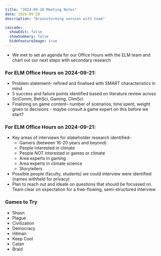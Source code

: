 ```yaml
---
title: "2024-09-20 Meeting Notes"
date: 2024-09-20
description: "Brainstorming session with team"

cascade:
  showEdit: false
  showSummary: false
  hideFeatureImage: true
---
```

- We met to set an agenda for our Office Hours with the ELM team and chart out our next steps with secondary research

### For ELM Office Hours on 2024-09-21:
- Problem statement– refined and finalised with SMART characteristics in mind
- 5 success and failure points identified based on literature review across SciComm, BehSci, Gaming, ClimSci
- Finalizing on game content– number of scenarios, time spent, weight given to decisions - maybe consult a game expert on this before we start?

### For ELM Office Hours on 2024-09-21:
- Key areas of interviews for stakeholder research identified–	
   - Gamers (between 16-20 years and beyond)
   - People interested in climate
   - People NOT interested in games or climate
   - Area experts in gaming
   - Area experts in climate science
   - Storytellers
- Possible people (faculty, students) we could interview were identified (names withheld for privacy)
- Plan to reach out and ideate on questions that should be focussed on. Team clear on expectation for a free-flowing, semi-structured interview

### Games to Try
- Shasn
- Plague
- Civilization
- Democracy
- Hitman
- Keep Cool
- Catan
- Braid

